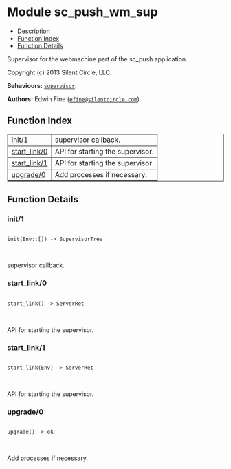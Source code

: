 

# Module sc_push_wm_sup #
* [Description](#description)
* [Function Index](#index)
* [Function Details](#functions)

Supervisor for the webmachine part of the sc_push application.

Copyright (c) 2013 Silent Circle, LLC.

__Behaviours:__ [`supervisor`](supervisor.md).

__Authors:__ Edwin Fine ([`efine@silentcircle.com`](mailto:efine@silentcircle.com)).

<a name="index"></a>

## Function Index ##


<table width="100%" border="1" cellspacing="0" cellpadding="2" summary="function index"><tr><td valign="top"><a href="#init-1">init/1</a></td><td>supervisor callback.</td></tr><tr><td valign="top"><a href="#start_link-0">start_link/0</a></td><td>API for starting the supervisor.</td></tr><tr><td valign="top"><a href="#start_link-1">start_link/1</a></td><td>API for starting the supervisor.</td></tr><tr><td valign="top"><a href="#upgrade-0">upgrade/0</a></td><td>Add processes if necessary.</td></tr></table>


<a name="functions"></a>

## Function Details ##

<a name="init-1"></a>

### init/1 ###

<pre><code>
init(Env::[]) -&gt; SupervisorTree
</code></pre>
<br />

supervisor callback.

<a name="start_link-0"></a>

### start_link/0 ###

<pre><code>
start_link() -&gt; ServerRet
</code></pre>
<br />

API for starting the supervisor.

<a name="start_link-1"></a>

### start_link/1 ###

<pre><code>
start_link(Env) -&gt; ServerRet
</code></pre>
<br />

API for starting the supervisor.

<a name="upgrade-0"></a>

### upgrade/0 ###

<pre><code>
upgrade() -&gt; ok
</code></pre>
<br />

Add processes if necessary.

